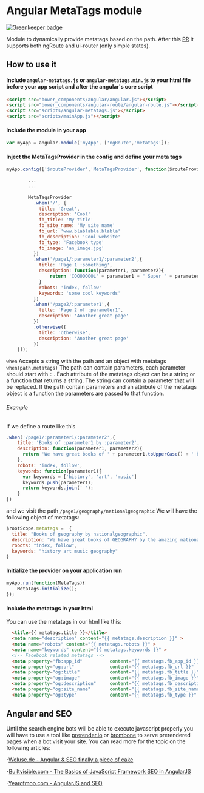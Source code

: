 # **Angular MetaTags module**

[![Greenkeeper badge](https://badges.greenkeeper.io/AvraamMavridis/angular-metatags.svg)](https://greenkeeper.io/)

Module to dynamically provide metatags based on the path. After this [PR](https://github.com/AvraamMavridis/angular-metatags/pull/5) it supports both ngRoute and ui-router (only simple states).

## **How to use it**

#### Include `angular-metatags.js` or `angular-metatags.min.js` to your html file before your app script and after the angular's core script

```html
<script src="bower_components/angular/angular.js"></script>
<script src="bower_components/angular-route/angular-route.js"></script>
<script src="scripts/angular-metatags.js"></script>
<script src="scripts/mainApp.js"></script>
```

#### Include the module in your app

```js
var myApp = angular.module('myApp', ['ngRoute','metatags']);
```

#### Inject the MetaTagsProvider in the config and define your meta tags
```js
myApp.config(['$routeProvider','MetaTagsProvider', function($routeProvider, MetaTagsProvider) {

        ...
        ...
        
        MetaTagsProvider
          .when('/', {
            title: 'Great',
            description: 'Cool'
            fb_title: 'My title'
            fb_site_name: 'My site name' 
            fb_url: 'www.blablabla.blabla' 
            fb_description: 'Cool website'
            fb_type: 'Facebook type'
            fb_image: 'an_image.jpg' 
          })
          .when('/page1/:parameter1/:parameter2',{
            title: 'Page 1 :something',
            description: function(parameter1, parameter2){
                return 'COOOOOOOL' + parameter1 + " Super " + parameter2;
            }
            robots: 'index, follow'
            keywords: 'some cool keywords'
          })
          .when('/page2/:parameter1',{
            title: 'Page 2 of :parameter1',
            description: 'Another great page'
          })
          .otherwise({
            title: 'otherwise',
            description: 'Another great page'
          })
    }]);
```

`when` Accepts a string with the path and an object with metatags `when(path,metatags)` The path can contain parameters, each parameter should start with `:` . Each attribute of the metatags object can be a string or a function that returns a string. The string can contain a parameter that will be replaced. If the path contain parameters and an attribute of the metatags object is a function the parameters are passed to that function. 
###### Example
If we define a route like this
```js
.when('/page1/:parameter1/:parameter2',{
    title: 'Books of :parameter1 by :parameter2',
    description: function(parameter1, parameter2){
      return 'We have great books of ' + parameter1.toUpperCase() + ' by the amazing :parameter2';
    },
    robots: 'index, follow',
    keywords: function(parameter1){
      var keywords = ['history', 'art', 'music']
      keywords.push(parameter1);
      return keywords.join(' ');
    }
})
```
and we visit the path `/page1/geography/nationalgeographic` We will have the following object of metatags:

```js
$rootScope.metatags =  { 
  title: "Books of geography by nationalgeographic", 
  description: "We have great books of GEOGRAPHY by the amazing nationalgeographic", 
  robots: "index, follow", 
  keywords: "history art music geography" 
}
```
#### Initialize the provider on your application run
```js
myApp.run(function(MetaTags){
    MetaTags.initialize();
});
```
#### Include the metatags in your html

You can use the metatags in our html like this:
```html
  <title>{{ metatags.title }}</title>
  <meta name="description" content="{{ metatags.description }}" >
  <meta name="robots" content="{{ metatags.robots }}" >
  <meta name="keywords" content="{{ metatags.keywords }}" >
  <!-- Facebook related metatags -->
  <meta property="fb:app_id"          content="{{ metatags.fb_app_id }}" > 
  <meta property="og:url"             content="{{ metatags.fb_url }}"  > 
  <meta property="og:title"           content="{{ metatags.fb_title }}" > 
  <meta property="og:image"           content="{{ metatags.fb_image }}"  > 
  <meta property="og:description"     content="{{ metatags.fb_description }}"  >
  <meta property="og:site_name"       content="{{ metatags.fb_site_name }}" >
  <meta property="og:type"            content="{{ metatags.fb_type }}" >
```

## Angular and SEO

Until the search engine bots will be able to execute javascript properly you will have to use a tool like [prerender.io](https://prerender.io/) or [brombone](http://www.brombone.com/) to serve prerendered pages when a bot visit your site. 
You can read more for the topic on the following articles:

-[Weluse.de - Angular & SEO finally a piece of cake](https://weluse.de/blog/angularjs-seo-finally-a-piece-of-cake.html)

-[Builtvisible.com - The Basics of JavaScript Framework SEO in AngularJS](http://builtvisible.com/javascript-framework-seo/)

-[Yearofmoo.com - AngularJS and SEO](http://www.yearofmoo.com/2012/11/angularjs-and-seo.html)



